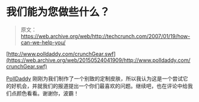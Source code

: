 # 我们能为您做些什么？

> 原文：<https://web.archive.org/web/http://techcrunch.com/2007/01/19/how-can-we-help-you/>

[http://www.polldaddy.com/crunchGear.swf](https://web.archive.org/web/20150524041909/http://www.polldaddy.com/crunchGear.swf)

[PollDaddy](https://web.archive.org/web/20150524041909/http://www.polldaddy.com/) 刚刚为我们制作了一个别致的定制皮肤，所以我认为这是一个尝试它的好机会，并就我们的报道提出一个你们最喜欢的问题。继续吧，也在评论中给我们点颜色看看。谢谢你，波霸！